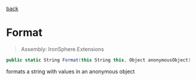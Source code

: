 ﻿

[back](/IronSphere.Extensions/StringExtension)

# Format

> Assembly: IronSphere.Extensions

```csharp
public static String Format(this String this, Object anonymousObject)
```

formats a string with values in an anonymous object

 
